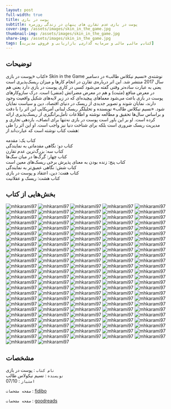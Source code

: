 ```yaml
---
layout: post
full-width: true
title: پوست در بازی
subtitle: پوست در بازی عدم تقارن های پنهان در زندگی روزمره  
cover-img: /assets/images/skin_in_the_game.jpg
thumbnail-img: /assets/images/skin_in_the_game.jpg
share-img: /assets/images/skin_in_the_game.jpg
tags: [کتاب, مالی, مالی و سرمایه گذاری, بازاریابی و فروش, مدیریت]
---
```


## توضیحات
کتاب «پوست در بازی» Skin in the Game نوشته‌ی «نسیم نیکلاس طالب» در دسامبر سال 2017 منتشر شد. این اثر درباره‌ی تقارن در انجام کارها و میزان ریسک‌پذیری است یعنی به عبارت ساده‌تر وقتی گفته می‌شود کسی در کاری پوست در بازی دارد یعنی هم در معرض منافع (مثبت) و هم در معرض مضراتش (منفی) است. درک سازوکارهای پوست در بازی باعث می‌شود معماهای پیچیده‌ای که در زیر لایه‌های شکیل واقعیت وجود دارند، نمایان شوند و تصویر جدیدی از ریسک در دنیای اقتصاد، دین و سیاست نمایان شود. «نسیم نیکلاس طالب» نویسنده و تحلیلگر ریسک لبنانی آمریکایی این اثر را با دقت و براساس سال‌ها تحقیق و مطالعه نوشته و اطلاعات تأمل‌برانگیزی از ریسک‌پذیری ارائه کرده است. او بر این باور است پوست در بازی نه‌تنها برای انصاف، بازدهی تجاری و مدیریت ریسک ضروری است بلکه برای شناخت دنیا نیز واجب است. او این اثر را طی هشت کتاب نوشته است که عبارت‌اند از:  

کتاب یک: مقدمه  
کتاب دو: نگاهی مقدماتی به نمایندگی  
کتاب سه: بزرگ‌ترین عدم تقارن  
کتاب چهار: گرگ‌ها در میان سگ‌ها  
کتاب پنج: زنده بودن به معنای پذیرش برخی ریسک‌های معین است  
کتاب شش: نگاهی عمیق‌تر به نمایندگی  
کتاب هفت: دین، اعتقاد و پوست در بازی  
کتاب هشت: ریسک و عقلانیت  

## بخش‌هایی از کتاب

![mhkarami97](/assets/images/skin_in_the_game/001.jpg)
![mhkarami97](/assets/images/skin_in_the_game/002.jpg)
![mhkarami97](/assets/images/skin_in_the_game/003.jpg)
![mhkarami97](/assets/images/skin_in_the_game/004.jpg)
![mhkarami97](/assets/images/skin_in_the_game/005.jpg)
![mhkarami97](/assets/images/skin_in_the_game/006.jpg)
![mhkarami97](/assets/images/skin_in_the_game/007.jpg)
![mhkarami97](/assets/images/skin_in_the_game/008.jpg)
![mhkarami97](/assets/images/skin_in_the_game/009.jpg)
![mhkarami97](/assets/images/skin_in_the_game/010.jpg)
![mhkarami97](/assets/images/skin_in_the_game/011.jpg)
![mhkarami97](/assets/images/skin_in_the_game/012.jpg)
![mhkarami97](/assets/images/skin_in_the_game/013.jpg)
![mhkarami97](/assets/images/skin_in_the_game/014.jpg)
![mhkarami97](/assets/images/skin_in_the_game/015.jpg)
![mhkarami97](/assets/images/skin_in_the_game/016.jpg)
![mhkarami97](/assets/images/skin_in_the_game/017.jpg)
![mhkarami97](/assets/images/skin_in_the_game/018.jpg)
![mhkarami97](/assets/images/skin_in_the_game/019.jpg)
![mhkarami97](/assets/images/skin_in_the_game/020.jpg)
![mhkarami97](/assets/images/skin_in_the_game/021.jpg)
![mhkarami97](/assets/images/skin_in_the_game/022.jpg)
![mhkarami97](/assets/images/skin_in_the_game/023.jpg)
![mhkarami97](/assets/images/skin_in_the_game/024.jpg)
![mhkarami97](/assets/images/skin_in_the_game/025.jpg)
![mhkarami97](/assets/images/skin_in_the_game/026.jpg)
![mhkarami97](/assets/images/skin_in_the_game/027.jpg)
![mhkarami97](/assets/images/skin_in_the_game/028.jpg)
![mhkarami97](/assets/images/skin_in_the_game/029.jpg)
![mhkarami97](/assets/images/skin_in_the_game/030.jpg)
![mhkarami97](/assets/images/skin_in_the_game/031.jpg)
![mhkarami97](/assets/images/skin_in_the_game/032.jpg)
![mhkarami97](/assets/images/skin_in_the_game/033.jpg)
![mhkarami97](/assets/images/skin_in_the_game/034.jpg)
![mhkarami97](/assets/images/skin_in_the_game/035.jpg)
![mhkarami97](/assets/images/skin_in_the_game/036.jpg)
![mhkarami97](/assets/images/skin_in_the_game/037.jpg)
![mhkarami97](/assets/images/skin_in_the_game/038.jpg)
![mhkarami97](/assets/images/skin_in_the_game/039.jpg)
![mhkarami97](/assets/images/skin_in_the_game/040.jpg)
![mhkarami97](/assets/images/skin_in_the_game/041.jpg)
![mhkarami97](/assets/images/skin_in_the_game/042.jpg)
![mhkarami97](/assets/images/skin_in_the_game/043.jpg)
![mhkarami97](/assets/images/skin_in_the_game/044.jpg)
![mhkarami97](/assets/images/skin_in_the_game/045.jpg)
![mhkarami97](/assets/images/skin_in_the_game/046.jpg)
![mhkarami97](/assets/images/skin_in_the_game/047.jpg)
![mhkarami97](/assets/images/skin_in_the_game/048.jpg)
![mhkarami97](/assets/images/skin_in_the_game/049.jpg)
![mhkarami97](/assets/images/skin_in_the_game/050.jpg)
![mhkarami97](/assets/images/skin_in_the_game/051.jpg)
![mhkarami97](/assets/images/skin_in_the_game/052.jpg)
![mhkarami97](/assets/images/skin_in_the_game/053.jpg)
![mhkarami97](/assets/images/skin_in_the_game/054.jpg)
![mhkarami97](/assets/images/skin_in_the_game/055.jpg)
![mhkarami97](/assets/images/skin_in_the_game/056.jpg)
![mhkarami97](/assets/images/skin_in_the_game/057.jpg)
![mhkarami97](/assets/images/skin_in_the_game/058.jpg)
![mhkarami97](/assets/images/skin_in_the_game/059.jpg)
![mhkarami97](/assets/images/skin_in_the_game/060.jpg)
![mhkarami97](/assets/images/skin_in_the_game/061.jpg)
![mhkarami97](/assets/images/skin_in_the_game/062.jpg)
![mhkarami97](/assets/images/skin_in_the_game/063.jpg)
![mhkarami97](/assets/images/skin_in_the_game/064.jpg)
![mhkarami97](/assets/images/skin_in_the_game/065.jpg)
![mhkarami97](/assets/images/skin_in_the_game/066.jpg)
![mhkarami97](/assets/images/skin_in_the_game/067.jpg)
![mhkarami97](/assets/images/skin_in_the_game/068.jpg)
![mhkarami97](/assets/images/skin_in_the_game/069.jpg)
![mhkarami97](/assets/images/skin_in_the_game/070.jpg)
![mhkarami97](/assets/images/skin_in_the_game/071.jpg)
![mhkarami97](/assets/images/skin_in_the_game/072.jpg)
![mhkarami97](/assets/images/skin_in_the_game/073.jpg)
![mhkarami97](/assets/images/skin_in_the_game/074.jpg)
![mhkarami97](/assets/images/skin_in_the_game/075.jpg)
![mhkarami97](/assets/images/skin_in_the_game/076.jpg)
![mhkarami97](/assets/images/skin_in_the_game/077.jpg)
![mhkarami97](/assets/images/skin_in_the_game/078.jpg)
![mhkarami97](/assets/images/skin_in_the_game/079.jpg)
![mhkarami97](/assets/images/skin_in_the_game/080.jpg)
![mhkarami97](/assets/images/skin_in_the_game/081.jpg)
![mhkarami97](/assets/images/skin_in_the_game/082.jpg)
![mhkarami97](/assets/images/skin_in_the_game/083.jpg)
![mhkarami97](/assets/images/skin_in_the_game/084.jpg)
![mhkarami97](/assets/images/skin_in_the_game/085.jpg)
![mhkarami97](/assets/images/skin_in_the_game/086.jpg)
![mhkarami97](/assets/images/skin_in_the_game/087.jpg)
![mhkarami97](/assets/images/skin_in_the_game/088.jpg)
![mhkarami97](/assets/images/skin_in_the_game/089.jpg)
![mhkarami97](/assets/images/skin_in_the_game/090.jpg)
![mhkarami97](/assets/images/skin_in_the_game/091.jpg)
![mhkarami97](/assets/images/skin_in_the_game/092.jpg)
![mhkarami97](/assets/images/skin_in_the_game/093.jpg)
![mhkarami97](/assets/images/skin_in_the_game/094.jpg)
![mhkarami97](/assets/images/skin_in_the_game/095.jpg)
![mhkarami97](/assets/images/skin_in_the_game/096.jpg)
![mhkarami97](/assets/images/skin_in_the_game/097.jpg)
![mhkarami97](/assets/images/skin_in_the_game/098.jpg)
![mhkarami97](/assets/images/skin_in_the_game/099.jpg)
![mhkarami97](/assets/images/skin_in_the_game/100.jpg)
![mhkarami97](/assets/images/skin_in_the_game/101.jpg)
![mhkarami97](/assets/images/skin_in_the_game/102.jpg)
![mhkarami97](/assets/images/skin_in_the_game/103.jpg)
![mhkarami97](/assets/images/skin_in_the_game/104.jpg)
![mhkarami97](/assets/images/skin_in_the_game/105.jpg)
![mhkarami97](/assets/images/skin_in_the_game/106.jpg)
![mhkarami97](/assets/images/skin_in_the_game/107.jpg)
![mhkarami97](/assets/images/skin_in_the_game/108.jpg)
![mhkarami97](/assets/images/skin_in_the_game/109.jpg)
![mhkarami97](/assets/images/skin_in_the_game/110.jpg)
![mhkarami97](/assets/images/skin_in_the_game/111.jpg)
![mhkarami97](/assets/images/skin_in_the_game/112.jpg)
![mhkarami97](/assets/images/skin_in_the_game/113.jpg)
![mhkarami97](/assets/images/skin_in_the_game/114.jpg)
![mhkarami97](/assets/images/skin_in_the_game/115.jpg)
![mhkarami97](/assets/images/skin_in_the_game/116.jpg)
![mhkarami97](/assets/images/skin_in_the_game/117.jpg)
![mhkarami97](/assets/images/skin_in_the_game/118.jpg)
![mhkarami97](/assets/images/skin_in_the_game/119.jpg)
![mhkarami97](/assets/images/skin_in_the_game/120.jpg)
![mhkarami97](/assets/images/skin_in_the_game/121.jpg)
![mhkarami97](/assets/images/skin_in_the_game/122.jpg)
![mhkarami97](/assets/images/skin_in_the_game/123.jpg)
![mhkarami97](/assets/images/skin_in_the_game/124.jpg)
![mhkarami97](/assets/images/skin_in_the_game/125.jpg)
![mhkarami97](/assets/images/skin_in_the_game/126.jpg)
![mhkarami97](/assets/images/skin_in_the_game/127.jpg)

## مشخصات

`نام کتاب` : پوست در بازی  
`نویسنده` : نسیم نیکولاس طالب  
`امتیاز` : 07/10  

`صفحه مشخصات` : [fidibo](https://fidibo.com/book/99786-%D9%BE%D9%88%D8%B3%D8%AA-%D8%A8%D8%A7%D8%B2%DB%8C)  

`صفحه مشخصات` : [goodreads](https://www.goodreads.com/book/show/36064445-skin-in-the-game)  